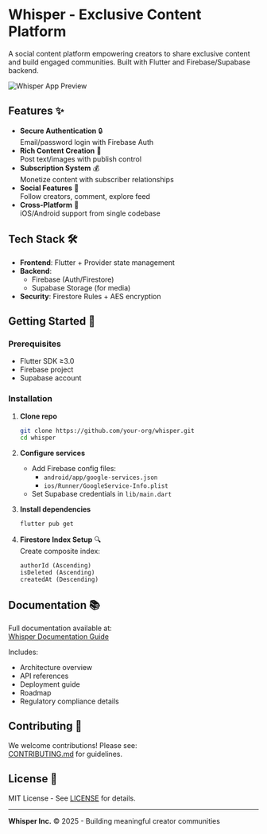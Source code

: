 # Whisper - Exclusive Content Platform

A social content platform empowering creators to share exclusive content and build engaged communities. Built with Flutter and Firebase/Supabase backend.

![Whisper App Preview](docs/assets/app-preview.png) <!-- Add actual screenshot later -->

## Features ✨

- **Secure Authentication** 🔒  
  Email/password login with Firebase Auth
- **Rich Content Creation** 📝  
  Post text/images with publish control
- **Subscription System** 💰  
  Monetize content with subscriber relationships
- **Social Features** 👥  
  Follow creators, comment, explore feed
- **Cross-Platform** 📱  
  iOS/Android support from single codebase

## Tech Stack 🛠️

- **Frontend**: Flutter + Provider state management
- **Backend**: 
  - Firebase (Auth/Firestore)
  - Supabase Storage (for media)
- **Security**: Firestore Rules + AES encryption

## Getting Started 🚀

### Prerequisites
- Flutter SDK ≥3.0
- Firebase project
- Supabase account

### Installation

1. **Clone repo**
   ```bash
   git clone https://github.com/your-org/whisper.git
   cd whisper
   ```

2. **Configure services**
   - Add Firebase config files:
     - `android/app/google-services.json`
     - `ios/Runner/GoogleService-Info.plist`
   - Set Supabase credentials in `lib/main.dart`

3. **Install dependencies**
   ```bash
   flutter pub get
   ```

4. **Firestore Index Setup** 🔍  
   Create composite index:
   ```
   authorId (Ascending)
   isDeleted (Ascending) 
   createdAt (Descending)
   ```

## Documentation 📚

Full documentation available at:  
[Whisper Documentation Guide](docs/documentation.md)

Includes:
- Architecture overview
- API references
- Deployment guide
- Roadmap
- Regulatory compliance details

## Contributing 🤝

We welcome contributions! Please see:  
[CONTRIBUTING.md](CONTRIBUTING.md) for guidelines.

## License 📄

MIT License - See [LICENSE](LICENSE) for details.

---

**Whisper Inc.** © 2025 - Building meaningful creator communities